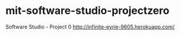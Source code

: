 mit-software-studio-projectzero
===============================

Software Studio - Project 0
http://infinite-eyrie-9605.herokuapp.com/
